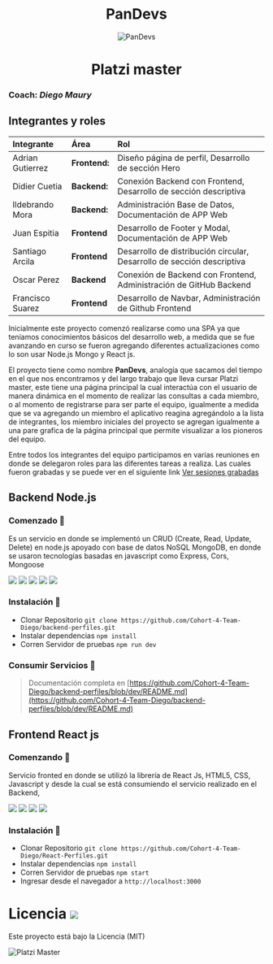 <center><h1>PanDevs</h1></center> 
<center>

![PanDevs](https://avatars0.githubusercontent.com/u/67612979?s=400&u=31c759c6d415da1aeb59ce3e12c1c5f9a5468b3d&v=4) 

</center>

<center><h1>Platzi master</h1></center> 

### Coach: *Diego Maury*

## Integrantes y roles

|Integrante         |Área              |Rol               |
|:------------------|:-----------------|:-----------------|
|Adrian Gutierrez   |**Frontend:**     |Diseño página de perfil, Desarrollo de sección Hero      |
|Didier Cuetia      |**Backend:**      |Conexión Backend con Frontend, Desarrollo de sección descriptiva |
|Ildebrando Mora    |**Backend:**      |Administración Base de Datos, Documentación de APP Web|
|Juan Espitia       |**Frontend**      |Desarrollo de Footer y Modal, Documentación de APP Web       |
|Santiago Arcila    |**Frontend**      |Desarrollo de distribución circular, Desarrollo de sección descriptiva
|Oscar Perez        |**Backend**       |Conexión de Backend con Frontend, Administración de GitHub Backend
|Francisco Suarez   |**Frontend**      |Desarrollo de Navbar, Administración de Github Frontend





Inicialmente este proyecto comenzó realizarse como una SPA ya que teníamos conocimientos básicos del desarrollo web, a medida que se fue avanzando en curso se fueron agregando diferentes actualizaciones como lo son usar Node.js Mongo y React js.

El proyecto tiene como nombre **PanDevs**, analogía que sacamos del tiempo en el que nos encontramos y del largo trabajo que lleva cursar Platzi master, este tiene una página principal la cual interactúa con el usuario de manera dinámica en el momento de realizar las consultas a cada miembro, o al momento de registrarse para ser parte el equipo, igualmente a medida que se va agregando un miembro el aplicativo reagina agregándolo a la lista de integrantes, los miembro iniciales del proyecto se agregan igualmente a una pare grafica de la página principal que permite visualizar a los pioneros del equipo.

Entre todos los integrantes del equipo participamos en varias reuniones en donde se delegaron roles para las diferentes tareas a realiza.
Las cuales fueron grabadas y se puede ver en el siguiente link [Ver sesiones grabadas](https://drive.google.com/drive/u/0/folders/1Y7KVsIQDkobras1ooW4ftoBsjRkW2Zfp)


## Backend Node.js
### Comenzado 🚀

Es un servicio en donde se implementó un CRUD (Create, Read, Update, Delete) en node.js apoyado con base de datos NoSQL MongoDB, en donde se usaron tecnologías  basadas en javascript como Express, Cors, Mongoose

<img src="https://img.shields.io/badge/node-11.1.3-green"> <img src="https://img.shields.io/badge/npm-6.14.7-blue"> <img src="https://img.shields.io/badge/mongoose-5.9.24-red"> <img src="https://img.shields.io/badge/Express.js-4.17.1-lightgrey"> <img src="https://img.shields.io/badge/MongoDB Atlas-Green">

### Instalación 🔧

- Clonar Repositorio `git clone https://github.com/Cohort-4-Team-Diego/backend-perfiles.git`
- Instalar dependencias `npm install`
- Corren Servidor de pruebas `npm run dev`

### Consumir Servicios 🔩

> Documentación completa en [https://github.com/Cohort-4-Team-Diego/backend-perfiles/blob/dev/README.md](https://github.com/Cohort-4-Team-Diego/backend-perfiles/blob/dev/README.md)

## Frontend React js

### Comenzando 🚀

Servicio fronted en donde se utilizó la librería de React Js, HTML5, CSS, Javascript y desde la cual se está consumiendo el servicio realizado en el Backend, 

<img src="https://img.shields.io/badge/HTML-5-orange"> <img src="https://img.shields.io/badge/CSS-3-blue"> <img src="https://img.shields.io/badge/JavaScript-Yellow"> <img src="https://img.shields.io/badge/React.js-16.13.1-blue">

### Instalación 🔧

- Clonar Repositorio `git clone https://github.com/Cohort-4-Team-Diego/React-Perfiles.git`
- Instalar dependencias `npm install`
- Corren Servidor de pruebas `npm start`
- Ingresar desde el navegador a `http://localhost:3000`


# Licencia <img src="https://img.shields.io/badge/Licence-MIT-RED"> 

Este proyecto está bajo la Licencia (MIT)

![Platzi Master](https://acs.infomega.biz/share/proxy/alfresco-noauth/api/internal/shared/node/9MGhZx9ETTq5VUfopgpHhg/content/thumbnails/imgpreview?c=force&lastModified=imgpreview%3A1596240212844)
